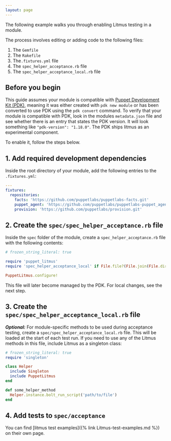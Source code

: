 ```yaml
---
layout: page
---
```


The following example walks you through enabling Litmus testing in a module.

The process involves editing or adding code to the following files:

1. The `Gemfile`
2. The `Rakefile`
3. The`.fixtures.yml` file
4. The `spec_helper_acceptance.rb` file
5. The `spec_helper_acceptance_local.rb` file

## Before you begin

This guide assumes your module is compatible with [Puppet Development Kit (PDK)](https://puppet.com/docs/pdk/1.x/pdk.html),
meaning it was either created with `pdk new module` or has been converted to use PDK using the `pdk convert` command.
To verify that your module is compatible with PDK, look in the modules `metadata.json` file and see whether there is an entry that states the PDK version.
It will look something like `"pdk-version": "1.18.0"`.
The PDK ships litmus as an experimental component.

To enable it, follow the steps below.

## 1. Add required development dependencies

Inside the root directory of your module, add the following entries to the `.fixtures.yml`:

```yaml
---
fixtures:
  repositories:
    facts: 'https://github.com/puppetlabs/puppetlabs-facts.git'
    puppet_agent: 'https://github.com/puppetlabs/puppetlabs-puppet_agent.git'
    provision: 'https://github.com/puppetlabs/provision.git'
```

## 2. Create the `spec/spec_helper_acceptance.rb` file

Inside the `spec` folder of the module, create a `spec_helper_acceptance.rb` file with the following contents:

```ruby
# frozen_string_literal: true

require 'puppet_litmus'
require 'spec_helper_acceptance_local' if File.file?(File.join(File.dirname(__FILE__), 'spec_helper_acceptance_local.rb'))

PuppetLitmus.configure!
```

This file will later become managed by the PDK. For local changes, see the next step.

## 3. Create the `spec/spec_helper_acceptance_local.rb` file

***Optional:*** For module-specific methods to be used during acceptance testing, create a `spec/spec_helper_acceptance_local.rb` file. This will be loaded at the start of each test run. If you need to use any of the Litmus methods in this file, include Litmus as a singleton class:

```ruby
# frozen_string_literal: true
require 'singleton'

class Helper
  include Singleton
  include PuppetLitmus
end

def some_helper_method
  Helper.instance.bolt_run_script('path/to/file')
end
```

## 4. Add tests to `spec/acceptance`

You can find [litmus test examples]({% link Litmus-test-examples.md %}) on their own page.
